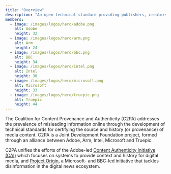 ```yaml
---
title: "Overview"
description: "An open technical standard providing publishers, creators, and consumers the ability to trace the origin of different types of media."
members:
  - image: /images/logos/hero/adobe.png
    alt: Adobe
    height: 32
  - image: /images/logos/hero/arm.png
    alt: Arm
    height: 24
  - image: /images/logos/hero/bbc.png
    alt: BBC
    height: 34
  - image: /images/logos/hero/intel.png
    alt: Intel
    height: 30
  - image: /images/logos/hero/microsoft.png
    alt: Microsoft
    height: 33
  - image: /images/logos/hero/truepic.png
    alt: Truepic
    height: 44
---
```


The Coalition for Content Provenance and Authenticity (C2PA) addresses the prevalence of misleading information online through the development of technical standards for certifying the source and history (or provenance) of media content. C2PA is a Joint Development Foundation project, formed through an alliance between Adobe, Arm, Intel, Microsoft and Truepic.

C2PA unifies the efforts of the Adobe-led [Content Authenticity Initiative (CAI)](https://contentauthenticity.org/) which focuses on systems to provide context and history for digital media, and [Project Origin](https://www.originproject.info/), a Microsoft- and BBC-led initiative that tackles disinformation in the digital news ecosystem.
